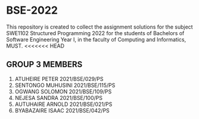 # BSE-2022
This repository is created to collect the assignment solutions for the subject SWE1102 Structured Programming 2022
 for the students of Bachelors of Software Engineering  Year I, in the faculty of Computing and Informatics, MUST.
<<<<<<< HEAD
## GROUP 3 MEMBERS
1. ATUHEIRE PETER 2021/BSE/029/PS
2. SENTONGO MUHUSINI 2021/BSE/115/PS
3. OGWANG SOLOMON 2021/BSE/109/PS
4. NEJESA SANDRA 2021/BSE/100/PS
5. AUTUHAIRE ARNOLD 2021/BSE/021/PS
6. BYABAZAIRE ISAAC 2021/BSE/042/PS